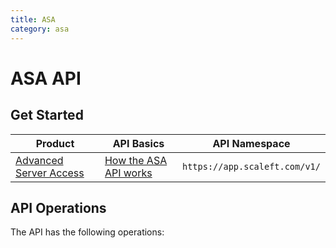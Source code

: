 ```yaml
---
title: ASA 
category: asa
---
```


# ASA  API

## Get Started


| Product  | API Basics  | API Namespace        |
|----------|-------------|----------------------|
| [Advanced Server Access](https://www.okta.com/products/advanced-server-access/) | [How the ASA API works](../intro/) | `https://app.scaleft.com/v1/`




##  API Operations


The  API has the following operations:




